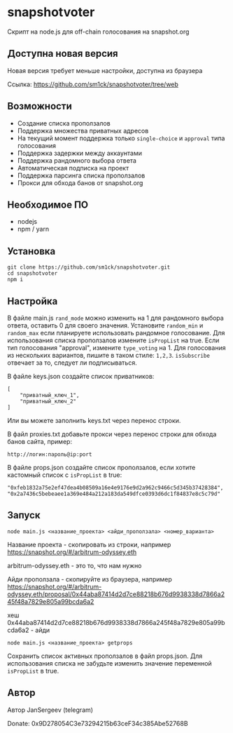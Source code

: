 # snapshotvoter

Скрипт на node.js для off-chain голосования на snapshot.org

## Доступна новая версия

Новая версия требует меньше настройки, доступна из браузера

Ссылка: https://github.com/sm1ck/snapshotvoter/tree/web

## Возможности

- Создание списка проползалов
- Поддержка множества приватных адресов
- На текущий момент поддержка только `single-choice` и `approval` типа голосования
- Поддержка задержки между аккаунтами
- Поддержка рандомного выбора ответа
- Автоматическая подписка на проект
- Поддержка парсинга списка проползалов
- Прокси для обхода банов от snapshot.org

## Необходимое ПО

- nodejs
- npm / yarn

## Установка

```
git clone https://github.com/sm1ck/snapshotvoter.git
cd snapshotvoter
npm i
```

## Настройка

В файле main.js `rand_mode` можно изменить на 1 для рандомного выбора ответа, оставить 0 для своего значения. Установите `random_min` и `random_max` если планируете использовать рандомное голосование. Для использования списка проползалов измените `isPropList` на true.
Если тип голосования "approval", измените `type_voting` на 1. Для голосования из нескольких вариантов, пишите в таком стиле: `1,2,3`. `isSubscribe` отвечает за то, следует ли подписываться.

В файле keys.json создайте список приватников:

```
[
    "приватный_ключ_1",
    "приватный_ключ_2"
]
```

Или вы можете заполнить keys.txt через перенос строки.

В файл proxies.txt добавьте прокси через перенос строки для обхода банов сайта, пример:

```
http://логин:пароль@ip:port
```

В файле props.json создайте список проползалов, если хотите кастомный список с `isPropList` в true:

```
"0xfeb1832a75e2ef47dea4b08509a16e4e9176e9d2a962c9466c5d345b37428384",
"0x2a7436c5bebeaee1a369e484a212a183da549dfce0393d6dc1f84837e8c5c79d"
```

## Запуск

```
node main.js <название_проекта> <айди_проползала> <номер_варианта>
```

Название проекта - скопировать из строки, например https://snapshot.org/#/arbitrum-odyssey.eth

arbitrum-odyssey.eth - это то, что нам нужно

Айди проползала - скопируйте из браузера, например https://snapshot.org/#/arbitrum-odyssey.eth/proposal/0x44aba87414d2d7ce88218b676d9938338d7866a245f48a7829e805a99bcda6a2

хеш 0x44aba87414d2d7ce88218b676d9938338d7866a245f48a7829e805a99bcda6a2 - айди

```
node main.js <название_проекта> getprops
```

Сохранить список активных проползалов в файл props.json. Для использования списка не забудьте изменить значение переменной `isPropList` в true.

## Автор

Автор JanSergeev (telegram)

Donate: 0x9D278054C3e73294215b63ceF34c385Abe52768B
